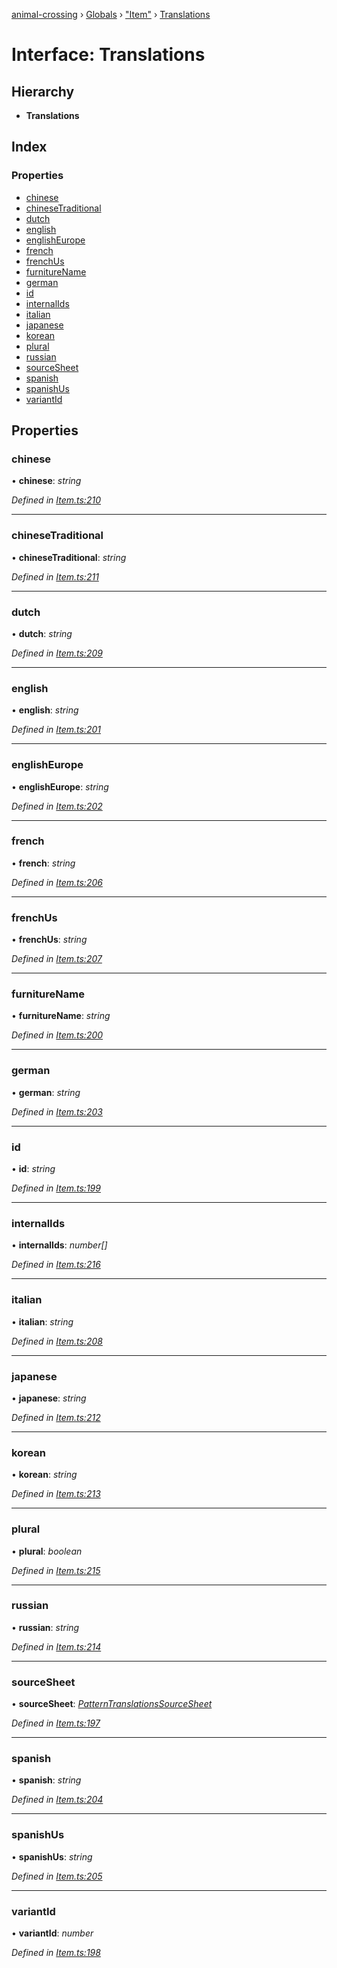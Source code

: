 [animal-crossing](../README.md) › [Globals](../globals.md) › ["Item"](../modules/_item_.md) › [Translations](_item_.translations.md)

# Interface: Translations

## Hierarchy

* **Translations**

## Index

### Properties

* [chinese](_item_.translations.md#chinese)
* [chineseTraditional](_item_.translations.md#chinesetraditional)
* [dutch](_item_.translations.md#dutch)
* [english](_item_.translations.md#english)
* [englishEurope](_item_.translations.md#englisheurope)
* [french](_item_.translations.md#french)
* [frenchUs](_item_.translations.md#frenchus)
* [furnitureName](_item_.translations.md#furniturename)
* [german](_item_.translations.md#german)
* [id](_item_.translations.md#id)
* [internalIds](_item_.translations.md#internalids)
* [italian](_item_.translations.md#italian)
* [japanese](_item_.translations.md#japanese)
* [korean](_item_.translations.md#korean)
* [plural](_item_.translations.md#plural)
* [russian](_item_.translations.md#russian)
* [sourceSheet](_item_.translations.md#sourcesheet)
* [spanish](_item_.translations.md#spanish)
* [spanishUs](_item_.translations.md#spanishus)
* [variantId](_item_.translations.md#variantid)

## Properties

###  chinese

• **chinese**: *string*

*Defined in [Item.ts:210](https://github.com/Norviah/animal-crossing/blob/44de0e0/module/types/Item.ts#L210)*

___

###  chineseTraditional

• **chineseTraditional**: *string*

*Defined in [Item.ts:211](https://github.com/Norviah/animal-crossing/blob/44de0e0/module/types/Item.ts#L211)*

___

###  dutch

• **dutch**: *string*

*Defined in [Item.ts:209](https://github.com/Norviah/animal-crossing/blob/44de0e0/module/types/Item.ts#L209)*

___

###  english

• **english**: *string*

*Defined in [Item.ts:201](https://github.com/Norviah/animal-crossing/blob/44de0e0/module/types/Item.ts#L201)*

___

###  englishEurope

• **englishEurope**: *string*

*Defined in [Item.ts:202](https://github.com/Norviah/animal-crossing/blob/44de0e0/module/types/Item.ts#L202)*

___

###  french

• **french**: *string*

*Defined in [Item.ts:206](https://github.com/Norviah/animal-crossing/blob/44de0e0/module/types/Item.ts#L206)*

___

###  frenchUs

• **frenchUs**: *string*

*Defined in [Item.ts:207](https://github.com/Norviah/animal-crossing/blob/44de0e0/module/types/Item.ts#L207)*

___

###  furnitureName

• **furnitureName**: *string*

*Defined in [Item.ts:200](https://github.com/Norviah/animal-crossing/blob/44de0e0/module/types/Item.ts#L200)*

___

###  german

• **german**: *string*

*Defined in [Item.ts:203](https://github.com/Norviah/animal-crossing/blob/44de0e0/module/types/Item.ts#L203)*

___

###  id

• **id**: *string*

*Defined in [Item.ts:199](https://github.com/Norviah/animal-crossing/blob/44de0e0/module/types/Item.ts#L199)*

___

###  internalIds

• **internalIds**: *number[]*

*Defined in [Item.ts:216](https://github.com/Norviah/animal-crossing/blob/44de0e0/module/types/Item.ts#L216)*

___

###  italian

• **italian**: *string*

*Defined in [Item.ts:208](https://github.com/Norviah/animal-crossing/blob/44de0e0/module/types/Item.ts#L208)*

___

###  japanese

• **japanese**: *string*

*Defined in [Item.ts:212](https://github.com/Norviah/animal-crossing/blob/44de0e0/module/types/Item.ts#L212)*

___

###  korean

• **korean**: *string*

*Defined in [Item.ts:213](https://github.com/Norviah/animal-crossing/blob/44de0e0/module/types/Item.ts#L213)*

___

###  plural

• **plural**: *boolean*

*Defined in [Item.ts:215](https://github.com/Norviah/animal-crossing/blob/44de0e0/module/types/Item.ts#L215)*

___

###  russian

• **russian**: *string*

*Defined in [Item.ts:214](https://github.com/Norviah/animal-crossing/blob/44de0e0/module/types/Item.ts#L214)*

___

###  sourceSheet

• **sourceSheet**: *[PatternTranslationsSourceSheet](../enums/_item_.patterntranslationssourcesheet.md)*

*Defined in [Item.ts:197](https://github.com/Norviah/animal-crossing/blob/44de0e0/module/types/Item.ts#L197)*

___

###  spanish

• **spanish**: *string*

*Defined in [Item.ts:204](https://github.com/Norviah/animal-crossing/blob/44de0e0/module/types/Item.ts#L204)*

___

###  spanishUs

• **spanishUs**: *string*

*Defined in [Item.ts:205](https://github.com/Norviah/animal-crossing/blob/44de0e0/module/types/Item.ts#L205)*

___

###  variantId

• **variantId**: *number*

*Defined in [Item.ts:198](https://github.com/Norviah/animal-crossing/blob/44de0e0/module/types/Item.ts#L198)*
